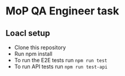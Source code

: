 # MoP QA Engineer task

## Loacl setup

* Clone this repository
* Run npm install
* To run the E2E tests run `npm run test`
* To run API tests run `npm run test-api`
